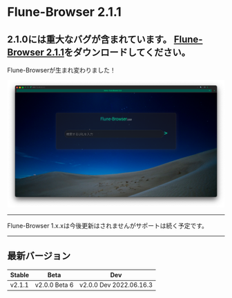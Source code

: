 # Flune-Browser 2.1.1
2.1.0には重大なバグが含まれています。
[Flune-Browser 2.1.1](https://github.com/mf-3d/flune-browser/releases/v2.1.1)をダウンロードしてください。
---
Flune-Browserが生まれ変わりました！

![](./other_data/screenshot-2.0.0.png)


---

Flune-Browser 1.x.xは今後更新はされませんがサポートは続く予定です。

---

## 最新バージョン
|Stable|     Beta    |          Dev          |
|------|-------------|-----------------------|
|v2.1.1|v2.0.0 Beta 6|v2.0.0 Dev 2022.06.16.3|
